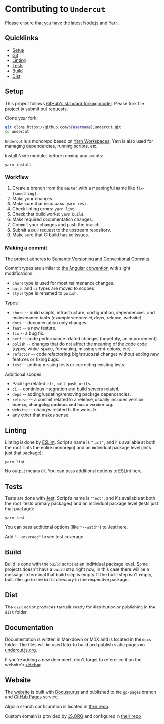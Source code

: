 # Contributing to `Undercut`

Please ensure that you have the latest [Node.js](https://nodejs.org/) and [Yarn](https://yarnpkg.com/).

## Quicklinks

- [Setup](#setup)
- [Git](#git)
- [Linting](#linting)
- [Tests](#tests)
- [Build](#build)
- [Dist](#dist)

## Setup

This project follows [GitHub's standard forking model](https://guides.github.com/activities/forking/). Please fork the project to submit pull requests.

Clone your fork:

```sh
git clone https://github.com/${username}/undercut.git
cd undercut
```

`Undercut` is a monorepo based on [Yarn Workspaces](https://yarnpkg.com/en/docs/workspaces). Yarn is also used for managing dependencies, running scripts, etc.

Install Node modules before running any scripts:

```sh
yarn install
```

### Workflow

1. Create a branch from the `master` with a meaningful name like `fix-{something}`.
2. Make your changes.
3. Make sure that tests pass: `yarn test`.
4. Check linting errors: `yarn lint`.
5. Check that build works: `yarn build`.
6. Make required documentation changes.
7. Commit your changes and push the branch.
8. Submit a pull request to the upstream repository.
9. Make sure that CI build has no issues.

### Making a commit

The project adheres to [Semantic Versioning](https://semver.org/spec/v2.0.0.html) and [Conventional Commits](https://www.conventionalcommits.org/en/v1.0.0/).

Commit types are similar to [the Angular convention](https://github.com/angular/angular/blob/22b96b9/CONTRIBUTING.md#-commit-message-guidelines) with slight modifications:

- `chore` type is used for most maintenance changes.
- `build` and `ci` types are moved to scopes.
- `style` type is renamed to `polish`.

Types:

- `chore` -- build scripts, infrastructure, configuration, dependencies, and maintenance tasks (example scopes: ci, deps, release, website).
- `docs` -- documentation only changes.
- `feat` -- a new feature.
- `fix` -- a bug fix.
- `perf` -- code performance related changes (hopefully, an improvement).
- `polish` -- changes that do not affect the meaning of the code code (typos, white-space, formatting, missing semi-colons, etc).
- `refactor` -- code refactoring: big/structural changes without adding new features or fixing bugs.
- `test` -- adding missing tests or correcting existing tests.

Additional scopes:

- Package related: `cli`, `pull`, `push`, `utils`.
- `ci` -- continious integration and build servers related.
- `deps` -- adding/updating/removing package dependencies.
- `release` -- a commit related to a release, usually includes version bumps, changelog updates and has a version tag.
- `website` -- changes related to the website.
- any other that makes sense.

## Linting

Linting is done by [ESLint](https://eslint.org). Script's name is `"lint"`, and it's available at both the root (lints the entire monorepo) and an individual package level (lints just that package):

```sh
yarn lint
```

No output means `OK`. You can pass additional options to ESLint here.

## Tests

Tests are done with [Jest](https://jestjs.io/). Script's name is `"test"`, and it's available at both the root (tests primary packages) and an individual package level (tests just that package):

```sh
yarn test
```

You can pass additional options (like `"--watch"`) to Jest here.

Add `"--coverage"` to see test coverage.

## Build

Build is done with the `build` script at an individual package level. Some projects doesn't have a `build` step right now, in this case there will be a message in terminal that build step is empty. If the build step isn't empty, built files go to the `build` directory in the respective package.

## Dist

The `dist` script produces tarballs ready for distribution or publishing in the `dist` folder.

## Documentation

Documentation is written in Markdown or MDX and is located in the `docs` folder. The files will be used later to build and publish static pages on [undercut.js.org](https://undercut.js.org).

If you're adding a new document, don't forget to reference it on the website's [sidebar](website/sidebar.js).

## Website

The [website](https://undercut.js.org) is built with [Docusaurus](https://docusaurus.io/) and published to the `gp-pages` branch and [GitHub Pages](https://pages.github.com) service.

Algolia search configuration is located in [their repo](https://github.com/algolia/docsearch-configs/blob/master/configs/the-spyke_undercut.json).

Custom domain is provided by [JS.ORG](https://js.org/) and configured in [their repo](https://github.com/js-org/js.org).
